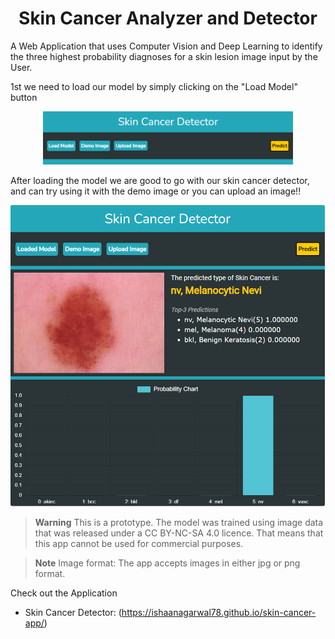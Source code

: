 <h1 align=center> Skin Cancer Analyzer and Detector </h1>

A Web Application that uses Computer Vision and Deep Learning to identify the three highest probability diagnoses for a skin lesion image input by the User.

1st we need to load our model by simply clicking on the "Load Model" button

<div style="text-align: center"><img src="./Screenshot 2024-03-28 231429.png" width=400px></div>

After loading the model we are good to go with our skin cancer detector, and can try using it with the demo image or you can upload an image!!

<div style="text-align: center"><img src="./Screenshot 2024-03-28 231802.png" width=600px></div>

> **Warning**
> This is a prototype.  The model was trained using image data that was released under a CC BY-NC-SA 4.0 licence. That means that this app cannot be used for commercial purposes.

> **Note**
> Image format: The app accepts images in either jpg or png format.

Check out the Application
  - Skin Cancer Detector: (https://ishaanagarwal78.github.io/skin-cancer-app/)
